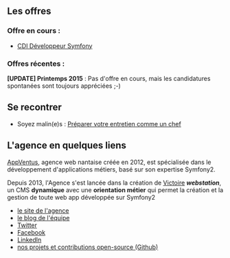 ## Les offres

### Offre en cours : 

- [CDI Développeur Symfony](CDI-Developpeur-symfony.md)

### Offres récentes : 

**[UPDATE] Printemps 2015** : Pas d'offre en cours, mais les candidatures spontanées sont toujours appréciées ;-)

## Se recontrer

- Soyez malin(e)s : [Préparer votre entretien comme un chef](https://github.com/polypodes/Join-Us/blob/master/BraceYourself.md)

## L'agence en quelques liens

[AppVentus](http://www.appventus.com), agence web nantaise créée en 2012, est spécialisée dans le développement d'applications métiers, basé sur son expertise Symfony2.

Depuis 2013, l'Agence s'est lancée dans la création de [Victoire](https://github.com/Victoire) **_webstation_**, un CMS **dynamique** avec une **orientation métier** qui permet la création et la gestion de toute web app développée sur Symfony2

- [le site de l'agence](http://www.appventus.com)
- [le blog de l'équipe](http://www.appventus.com/blog)
- [Twitter](https://twitter.com/AppVentus)
- [Facebook](https://facebook.com/appventus)
- [LinkedIn](https://www.linkedin.com/company/2451551)
- [nos projets et contributions open-source (Github)](https://github.com/AppVentus)


